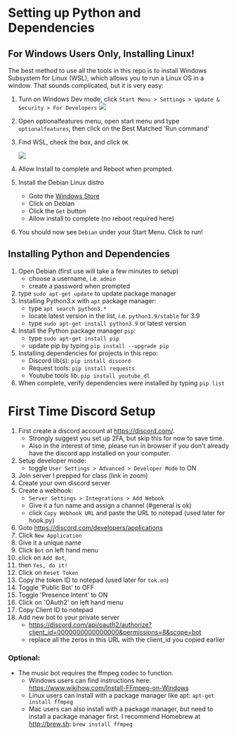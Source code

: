 # Setting up Python and Dependencies

## For Windows Users Only, Installing Linux!
The best method to use all the tools in this repo is to install Windows Subsystem for Linux (WSL), which allows you to run a Linux OS in a window. That sounds complicated, but it is very easy:
1. Turn on Windows Dev mode, click `Start Menu > Settings > Update & Security > For Developers`
   ![](https://www.groovypost.com/wp-content/uploads/2016/05/bash-1.png)
2. Open optionalfeatures menu, open start menu and type `optionalfeatures`, then click on the Best Matched 'Run command'
3. Find WSL, check the box, and click `OK`

   ![](https://www.groovypost.com/wp-content/uploads/2016/05/bash-2.png)
4. Allow Install to complete and Reboot when prompted.
5. Install the Debian Linux distro 
   - Goto the [Windows Store](https://aka.ms/wslstore)
   - Click on Debian
   - Click the `Get` button
   - Allow install to complete (no reboot required here)
6. You should now see `Debian` under your Start Menu. Click to run!

## Installing Python and Dependencies
1. Open Debian (first use will take a few minutes to setup)
   - choose a username, i.e. `admin`
   - create a password when prompted
2. type `sudo apt-get update` to update package manager
3. Installing Python3.x with `apt` package manager:
   - type `apt search python3.*`
   - locate latest version in the list, i.e. `python3.9/stable` for 3.9
   - type `sudo apt-get install python3.9` or latest version
4. Install the Python package manager `pip`:
   - type `sudo apt-get install pip`
   - update pip by typing `pip install --upgrade pip`
5. Installing dependencies for projects in this repo:
    - Discord lib(s): `pip install discord`
    - Request tools: `pip install requests`
    - Youtube tools lib: `pip install youtube_dl`    
6. When complete, verify dependencies were installed by typing `pip list`



<!--
## Python for Windows method 2
1. Download latest version here: https://www.python.org/downloads/
2. Run the installer
    - Be sure to check box that says 'Add Python 3.x to PATH' for windows
![Example](https://miro.medium.com/max/1344/0*7nOyowsPsGI19pZT.png)
3. After installer completes, verify in command prompt with: `python --version`
4. Upgrade the "python installer program" a.k.a "pip": `python -m pip install --upgrade pip`
    - When complete, verify in command prompt with: `pip list`
5. Installing dependencies for projects in this repo:
    - Discord lib(s): `pip install discord`
    - Request tools: `pip install requests`
    - Youtube tools lib: `pip install youtube_dl`    
6. When complete, verify again in command prompt with: `pip list`
-->

# First Time Discord Setup
1. First create a discord account at https://discord.com/. 
   - Strongly suggest you set up 2FA, but skip this for now to save time.
   - Also in the interest of time, please run in browser if you don't already have the discord app installed on your computer.
2. Setup developer mode: 
   - toggle `User Settings > Advanced > Developer Mode` to ON
3. Join server I prepped for class (link in zoom)
4. Create your own discord server
5. Create a webhook:
   - `Server Settings > Integrations > Add Webook`
   - Give it a fun name and assign a channel (#general is ok)
   - click `Copy Webhook URL` and paste the URL to notepad (used later for hook.py)
6. Goto https://discord.com/developers/applications
7. Click `New Application`
8. Give it a unique name
9. Click `Bot` on left hand menu
10. click on `Add Bot`, 
11. then `Yes, do it!`
12. Click on `Reset Token`
13. Copy the token ID to notepad (used later for `tok.en`)
14. Toggle 'Public Bot' to OFF
15. Toggle 'Presence Intent' to ON
16. Click on 'OAuth2' on left hand menu
17. Copy Client ID to notepad
18. Add new bot to your private server
    - https://discord.com/api/oauth2/authorize?client_id=0000000000000000&permissions=8&scope=bot 
    - replace all the zeros in this URL with the client_id you copied earlier

### Optional:
- The music bot requires the ffmpeg codec to function.
    - Windows users can find instructions here: https://www.wikihow.com/Install-FFmpeg-on-Windows
    - Linux users can install with a package manager like apt: `apt-get install ffmpeg`
    - Mac users can also install with a package manager, but need to install a package manager first. I recommend Homebrew at http://brew.sh: `brew install ffmpeg`
